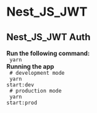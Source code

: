 # Nest_JS_JWT
<b> Nest_JS_JWT Auth </b></br>
------------------------------------------------------------------------------------
<b>Run the following command:</b> </br>
<code> yarn </code></br>
<b>Running the app</b></br>
<code> # development mode </br>
yarn start:dev</code> </br>
<code> # production mode </br>
yarn start:prod</code>

